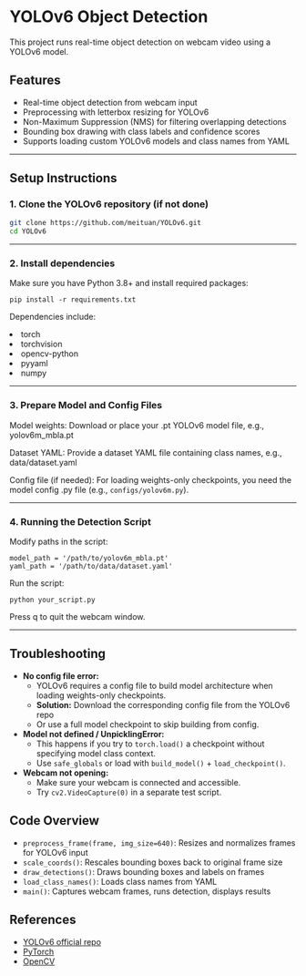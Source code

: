 # YOLOv6 Object Detection 
This project runs real-time object detection on webcam video using a YOLOv6 model.

## Features

- Real-time object detection from webcam input
- Preprocessing with letterbox resizing for YOLOv6
- Non-Maximum Suppression (NMS) for filtering overlapping detections
- Bounding box drawing with class labels and confidence scores
- Supports loading custom YOLOv6 models and class names from YAML

---

## Setup Instructions

### 1. Clone the YOLOv6 repository (if not done)

```bash
git clone https://github.com/meituan/YOLOv6.git
cd YOLOv6

```

---

### 2. Install dependencies
Make sure you have Python 3.8+ and install required packages:

```
pip install -r requirements.txt
```

Dependencies include:

<li> torch

<li> torchvision

<li> opencv-python

<li> pyyaml

<li> numpy

---

### 3. Prepare Model and Config Files
Model weights: Download or place your .pt YOLOv6 model file, e.g., yolov6m_mbla.pt

Dataset YAML: Provide a dataset YAML file containing class names, e.g., data/dataset.yaml

Config file (if needed): For loading weights-only checkpoints, you need the model config .py file (e.g., ```configs/yolov6m.py```).

--- 

### 4. Running the Detection Script
Modify paths in the script:
```
model_path = '/path/to/yolov6m_mbla.pt'
yaml_path = '/path/to/data/dataset.yaml'
```
Run the script:
```
python your_script.py
```
Press q to quit the webcam window.

---

<h2>Troubleshooting</h2>
  <ul>
    <li><strong>No config file error:</strong>
      <ul>
        <li>YOLOv6 requires a config file to build model architecture when loading weights-only checkpoints.</li>
        <li><strong>Solution:</strong> Download the corresponding config file from the YOLOv6 repo</li>
        <li>Or use a full model checkpoint to skip building from config.</li>
      </ul>
    </li>
    <li><strong>Model not defined / UnpicklingError:</strong>
      <ul>
        <li>This happens if you try to <code>torch.load()</code> a checkpoint without specifying model class context.</li>
        <li>Use <code>safe_globals</code> or load with <code>build_model()</code> + <code>load_checkpoint()</code>.</li>
      </ul>
    </li>
    <li><strong>Webcam not opening:</strong>
      <ul>
        <li>Make sure your webcam is connected and accessible.</li>
        <li>Try <code>cv2.VideoCapture(0)</code> in a separate test script.</li>
      </ul>
    </li>
  </ul>

  <h2>Code Overview</h2>
  <ul>
    <li><code>preprocess_frame(frame, img_size=640)</code>: Resizes and normalizes frames for YOLOv6 input</li>
    <li><code>scale_coords()</code>: Rescales bounding boxes back to original frame size</li>
    <li><code>draw_detections()</code>: Draws bounding boxes and labels on frames</li>
    <li><code>load_class_names()</code>: Loads class names from YAML</li>
    <li><code>main()</code>: Captures webcam frames, runs detection, displays results</li>
  </ul>

  <h2>References</h2>
  <ul>
    <li><a href="https://github.com/meituan/YOLOv6" target="_blank" rel="noopener noreferrer">YOLOv6 official repo</a></li>
    <li><a href="https://pytorch.org" target="_blank" rel="noopener noreferrer">PyTorch</a></li>
    <li><a href="https://opencv.org" target="_blank" rel="noopener noreferrer">OpenCV</a></li>
  </ul>
</body>